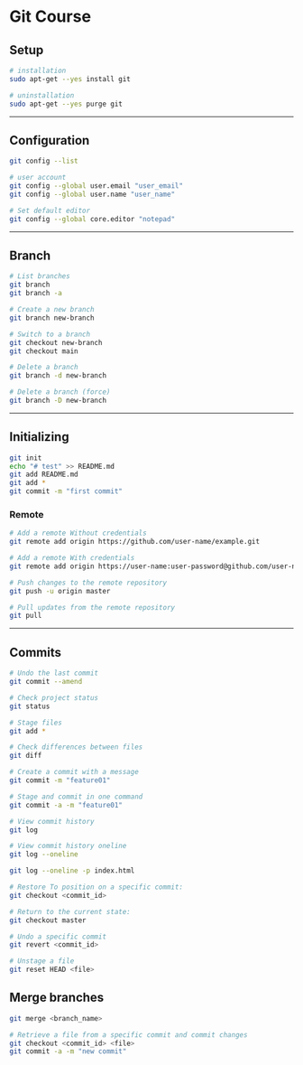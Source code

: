 
# Git Course

## Setup

```bash
# installation
sudo apt-get --yes install git   
```

```bash
# uninstallation
sudo apt-get --yes purge git
```

---

## Configuration

```bash
git config --list
```

```bash
# user account
git config --global user.email "user_email"
git config --global user.name "user_name"
```

```bash
# Set default editor
git config --global core.editor "notepad"
```

---

## Branch

```bash
# List branches
git branch
git branch -a

# Create a new branch
git branch new-branch
```

```bash
# Switch to a branch
git checkout new-branch
git checkout main
```

```bash
# Delete a branch
git branch -d new-branch

# Delete a branch (force)
git branch -D new-branch
```
---


## Initializing

```bash
git init
echo "# test" >> README.md
git add README.md
git add *
git commit -m "first commit"
```

### Remote

```bash
# Add a remote Without credentials
git remote add origin https://github.com/user-name/example.git
```

```bash
# Add a remote With credentials
git remote add origin https://user-name:user-password@github.com/user-name/example.git
```

```bash
# Push changes to the remote repository
git push -u origin master
```

```bash
# Pull updates from the remote repository
git pull
```

---

## Commits

```bash
# Undo the last commit
git commit --amend
```

```bash
# Check project status
git status
```

```bash
# Stage files
git add *
```

```bash
# Check differences between files
git diff
```

```bash
# Create a commit with a message
git commit -m "feature01"
```

```bash
# Stage and commit in one command
git commit -a -m "feature01"
```

```bash
# View commit history
git log
```

```bash
# View commit history oneline
git log --oneline
```

```bash
git log --oneline -p index.html
```

```bash
# Restore To position on a specific commit:
git checkout <commit_id>
```

```bash
# Return to the current state:
git checkout master
```

```bash
# Undo a specific commit
git revert <commit_id>
```

```bash
# Unstage a file
git reset HEAD <file>
```

## Merge branches

```bash
git merge <branch_name>
```

```bash
# Retrieve a file from a specific commit and commit changes
git checkout <commit_id> <file>
git commit -a -m "new commit"
```

